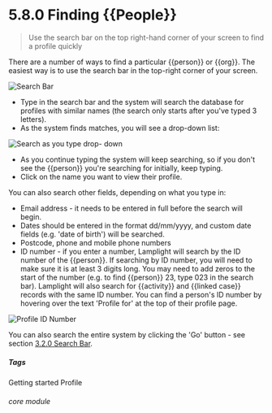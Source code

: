 # 5.8.0    Finding {{People}}

> Use the search bar on the top right-hand corner of your screen to find a profile quickly



There are a number of ways to find a particular {{person}} or {{org}}. The easiest way is to use the search bar in the top-right corner of your screen. 

![Search Bar](5.8.0b.png)


- Type in the search bar and the system will search the database for profiles with similar names (the search only starts after you've typed 3 letters).  
- As the system finds matches, you will see a drop-down list:

![Search as you type drop- down](42a.png)

- As you continue typing the system will keep searching, so if you don't see the {{person}} you're searching for initially, keep typing.
- Click on the name you want to view their profile.  

You can also search other fields, depending on what you type in:

  - Email address - it needs to be entered in full before the search will begin.
  - Dates should be entered in the format dd/mm/yyyy, and custom date fields (e.g. 'date of birth') will be searched.
  - Postcode, phone and mobile phone numbers
- ID number - if you enter a number, Lamplight will search by the ID number of the {{person}}.  If searching by ID number, you will need to make sure it is at least 3 digits long. You may need to add zeros to the start of the number (e.g. to find {{person}} 23, type 023 in the search bar). Lamplight will also search for {{activity}} and {{linked case}} records with the same ID number.  You can find a person's ID number by hovering over the text 'Profile for' at the top of their profile page. 
  
![Profile ID Number](5.8.0a.png)


You can also search the entire system by clicking the 'Go' button - see section [3.2.0 Search Bar](/help/index/p/3.2.0).


##### Tags
Getting started
Profile

###### core module

